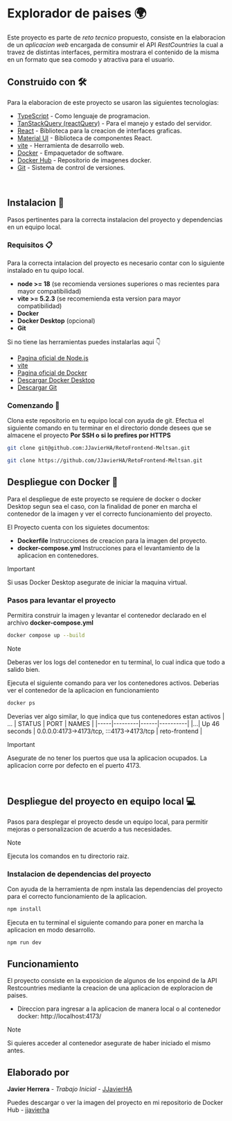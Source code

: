# Explorador de paises 🌍
Este proyecto es parte de *reto tecnico* propuesto, consiste en la elaboracion de un *aplicacion web* encargada de consumir el API *RestCountries* la cual a travez de distintas interfaces, permitira mostrara el contenido de la misma en un formato que sea comodo y atractiva para el usuario.

## Construido con 🛠️
Para la elaboracion de este proyecto se usaron las siguientes tecnologias:
* [TypeScript](https://www.typescriptlang.org/) - Como lenguaje de programacion.
* [TanStackQuery (reactQuery)](https://tanstack.com/query/latest) - Para el manejo y estado del servidor.
* [React](https://es.react.dev/) - Biblioteca para la creacion de interfaces graficas.
* [Material UI](https://mui.com/material-ui/getting-started/) - Biblioteca de componentes React.
* [vite](https://vite.dev/) - Herramienta de desarrollo web.
* [Docker](https://www.docker.com/) - Empaquetador de software.
* [Docker Hub](https://hub.docker.com/) - Repositorio de imagenes docker.
* [Git](https://git-scm.com/doc) - Sistema de control de versiones.
<br>

## Instalacion 🔧
Pasos pertinentes para la correcta instalacion del proyecto y dependencias en un equipo local.

### Requisitos 📋
Para la correcta intalacion del proyecto es necesario contar con lo siguiente instalado en tu quipo local.
* **node >= 18** (se recomienda versiones superiores o mas recientes para mayor compatibilidad)
* **vite >= 5.2.3** (se recomemienda esta version para mayor compatibilidad)
* **Docker**
* **Docker Desktop** (opcional)
* **Git**

Si no tiene las herramientas puedes instalarlas aqui 👇
* [Pagina oficial de Node.js](https://nodejs.org/es)
* [vite](https://www.freecodecamp.org/news/get-started-with-vite/)
* [Pagina oficial de Docker](https://www.docker.com/)
* [Descargar Docker Desktop](https://www.docker.com/products/docker-desktop/)
* [Descargar Git](https://git-scm.com/downloads)

### Comenzando 🚀
Clona este repositorio en tu equipo local con ayuda de git.
Efectua el siguiente comando en tu terminar en el directorio donde desees que se almacene el proyecto
**Por SSH o si lo prefires por HTTPS**
``` bash
git clone git@github.com:JJavierHA/RetoFrontend-Meltsan.git
```
``` bash
git clone https://github.com/JJavierHA/RetoFrontend-Meltsan.git
```

## Despliegue con Docker 🐳 
Para el despliegue de este proyecto se requiere de docker o docker Desktop segun sea el caso, con la finalidad de poner en marcha el contenedor de la imagen y ver el correcto funcionamiento del proyecto.

El Proyecto cuenta con los siguietes documentos:
* **Dockerfile** Instrucciones de creacion para la imagen del proyecto.
* **docker-compose.yml** Instrucciones para el levantamiento de la aplicacion en contenedores.

> [!IMPORTANT]
> Si usas Docker Desktop asegurate de iniciar la maquina virtual.
>   

### Pasos para levantar el proyecto
Permitira construir la imagen y levantar el contenedor declarado en el archivo **docker-compose.yml** 
``` bash
docker compose up --build
```
> [!NOTE] 
> Deberas ver los logs del contenedor en tu terminal, lo cual indica que todo a salido bien.
> 

Ejecuta el siguiente comando para ver los contenedores activos. Deberias ver el contenedor de la aplicacion en funcionamiento
``` bash
docker ps
```
Deverias ver algo similar, lo que indica que tus contenedores estan activos
| ... | STATUS  | PORT | NAMES      |
|-----|---------|------|----------|
|...| Up 46 seconds     | 0.0.0.0:4173->4173/tcp, :::4173->4173/tcp   | reto-frontend  |

> [!IMPORTANT]
> Asegurate de no tener los puertos que usa la aplicacion ocupados. La aplicacion corre por defecto en el puerto 4173.
> 
<br>

## Despliegue del proyecto en equipo local 💻
Pasos para desplegar el proyecto desde un equipo local, para permitir mejoras o personalizacion de acuerdo a tus necesidades.

> [!NOTE] 
> Ejecuta los comandos en tu directorio raiz.
> 

### Instalacion de dependencias del proyecto
Con ayuda de la herramienta de npm instala las dependencias del proyecto para el correcto funcionamiento de la aplicacion.
``` bash
npm install
```

Ejecuta en tu terminal el siguiente comando para poner en marcha la aplicacion en modo desarrollo.
``` bash
npm run dev
```

## Funcionamiento
El proyecto consiste en la exposicion de algunos de los enpoind de la API Restcountries mediante la creacion de una aplicacion de exploracion de paises.
* Direccion para ingresar a la aplicacion de manera local o al contenedor docker: http://localhost:4173/

> [!NOTE]
> Si quieres acceder al contenedor asegurate de haber iniciado el mismo antes.
> 

## Elaborado por ️
**Javier Herrera** - *Trabajo Inicial* - [JJavierHA](https://github.com/JJavierHA)

Puedes descargar o ver la imagen del proyecto en mi repositorio de Docker Hub - [jjavierha](https://hub.docker.com/r/jjavierha/reto-frontend)
